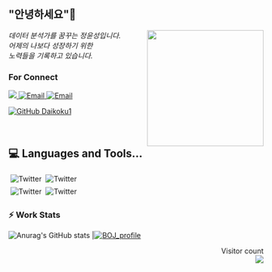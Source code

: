 <h2> "안녕하세요"👋 </h2>
<img align='right' src="https://user-images.githubusercontent.com/50973778/144942576-b2f10b31-e628-43e4-b7da-3cc2144a5b73.gif" width="230">
<p><em> 데이터 분석가를 꿈꾸는 정윤성입니다.</br> 어제의 나보다 성장하기 위한 </br> 노력들을 기록하고 있습니다.</em></p>

### For Connect
<a href="https://blog.naver.com/jjys9047" target="_blank"><img src="https://img.shields.io/badge/-BLOG-brightgreen?style=flat-square&logo=Bloglovin&logoColor=white">
<a href="https://mail.google.com/mail/?view=cm&amp;fs=1&amp;to=jys9047@gmail.com" target="_blank"><img src="https://img.shields.io/badge/-Gmail-c14438?style=flat-square&logo=Gmail&logoColor=white" alt="Email">
<a href="mailto:jjys9047@naver.com" target="_blank"><img src="https://img.shields.io/badge/-Naver-brightgreen?style=flat-square&logo=Naver&logoColor=white" alt="Email">

[![GitHub Daikoku1](https://img.shields.io/github/followers/Daikoku1?label=follow&style=social)](https://github.com/Daikoku1)

</br>

## 💻 Languages and Tools...
<img src="https://www.vectorlogo.zone/logos/python/python-ar21.svg" alt="Twitter" style="vertical-align:top; margin:4px"><img src="https://www.vectorlogo.zone/logos/mysql/mysql-ar21.svg" alt="Twitter" style="vertical-align:top; margin:4px">   
<img src="https://www.vectorlogo.zone/logos/github/github-ar21.svg" alt="Twitter" style="vertical-align:top; margin:4px"><img src="https://www.vectorlogo.zone/logos/visualstudio_code/visualstudio_code-ar21.svg" alt="Twitter" style="vertical-align:top; margin:4px">

### ⚡ Work Stats
![Anurag's GitHub stats](https://github-readme-stats.vercel.app/api?username=Daikoku1&show_icons=true&theme=midnight-purple) |[![BOJ_profile](http://mazassumnida.wtf/api/v2/generate_badge?boj=jys9047)](https://solved.ac/jys9047)

<p align="right"> 
  Visitor count<br>
  <img src="https://profile-counter.glitch.me/Daikoku1/count.svg" />
</p>

